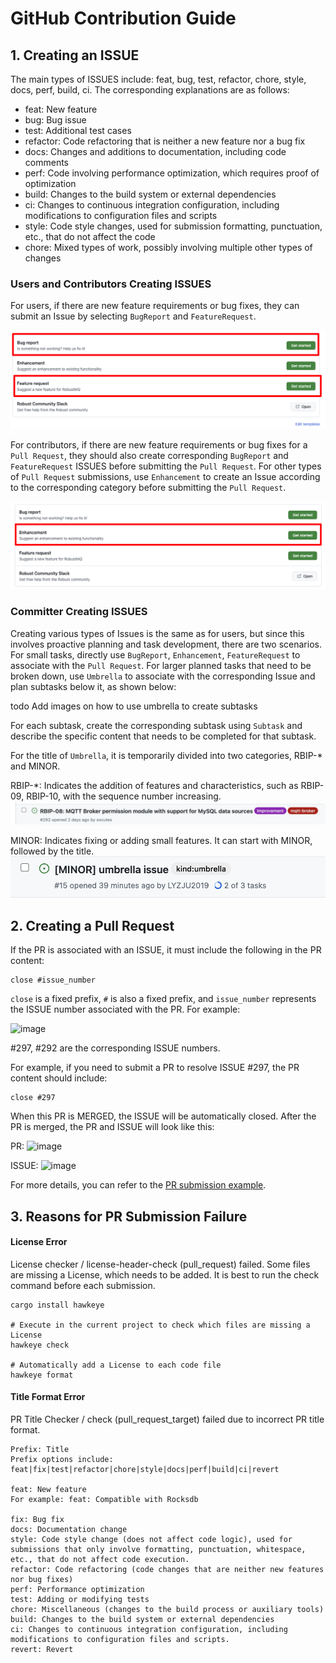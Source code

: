 # GitHub Contribution Guide

## 1. Creating an ISSUE

The main types of ISSUES include: feat, bug, test, refactor, chore, style, docs, perf, build, ci. The corresponding explanations are as follows:
- feat: New feature
- bug: Bug issue
- test: Additional test cases
- refactor: Code refactoring that is neither a new feature nor a bug fix
- docs: Changes and additions to documentation, including code comments
- perf: Code involving performance optimization, which requires proof of optimization
- build: Changes to the build system or external dependencies
- ci: Changes to continuous integration configuration, including modifications to configuration files and scripts
- style: Code style changes, used for submission formatting, punctuation, etc., that do not affect the code
- chore: Mixed types of work, possibly involving multiple other types of changes

### Users and Contributors Creating ISSUES

For users, if there are new feature requirements or bug fixes, they can submit an Issue by selecting `BugReport` and `FeatureRequest`.

![image](../../images/GithubContributionGuide-1.png)

For contributors, if there are new feature requirements or bug fixes for a `Pull Request`, they should also create corresponding `BugReport` and `FeatureRequest` ISSUES before submitting the `Pull Request`. For other types of `Pull Request` submissions, use `Enhancement` to create an Issue according to the corresponding category before submitting the `Pull Request`.

![image](../../images/GithubContributionGuide-2.png)

### Committer Creating ISSUES

Creating various types of Issues is the same as for users, but since this involves proactive planning and task development, there are two scenarios. For small tasks, directly use `BugReport`, `Enhancement`, `FeatureRequest` to associate with the `Pull Request`. For larger planned tasks that need to be broken down, use `Umbrella` to associate with the corresponding Issue and plan subtasks below it, as shown below:

todo Add images on how to use umbrella to create subtasks

For each subtask, create the corresponding subtask using `Subtask` and describe the specific content that needs to be completed for that subtask.

For the title of `Umbrella`, it is temporarily divided into two categories, RBIP-* and MINOR.

RBIP-*: Indicates the addition of features and characteristics, such as RBIP-09, RBIP-10, with the sequence number increasing.
![image](../../images/GithubContributionGuide-3.png)

MINOR: Indicates fixing or adding small features. It can start with MINOR, followed by the title.
![image](../../images/doc-image10.png)

## 2. Creating a Pull Request

If the PR is associated with an ISSUE, it must include the following in the PR content:

```
close #issue_number
```

`close` is a fixed prefix, `#` is also a fixed prefix, and `issue_number` represents the ISSUE number associated with the PR. For example:

![image](../../images/doc-image11.png)

#297, #292 are the corresponding ISSUE numbers.

For example, if you need to submit a PR to resolve ISSUE #297, the PR content should include:

```
close #297
```

When this PR is MERGED, the ISSUE will be automatically closed. After the PR is merged, the PR and ISSUE will look like this:

PR:
![image](../../images/doc-image12.png)

ISSUE:
![image](../../images/doc-image13.png)

For more details, you can refer to the [PR submission example](./Pull-Request-Example.md).

## 3. Reasons for PR Submission Failure

#### License Error

License checker / license-header-check (pull_request) failed. Some files are missing a License, which needs to be added. It is best to run the check command before each submission.

```
cargo install hawkeye

# Execute in the current project to check which files are missing a License
hawkeye check

# Automatically add a License to each code file
hawkeye format
```

#### Title Format Error

PR Title Checker / check (pull_request_target) failed due to incorrect PR title format.

```
Prefix: Title
Prefix options include: feat|fix|test|refactor|chore|style|docs|perf|build|ci|revert

feat: New feature
For example: feat: Compatible with Rocksdb

fix: Bug fix
docs: Documentation change
style: Code style change (does not affect code logic), used for submissions that only involve formatting, punctuation, whitespace, etc., that do not affect code execution.
refactor: Code refactoring (code changes that are neither new features nor bug fixes)
perf: Performance optimization
test: Adding or modifying tests
chore: Miscellaneous (changes to the build process or auxiliary tools)
build: Changes to the build system or external dependencies
ci: Changes to continuous integration configuration, including modifications to configuration files and scripts.
revert: Revert
```

